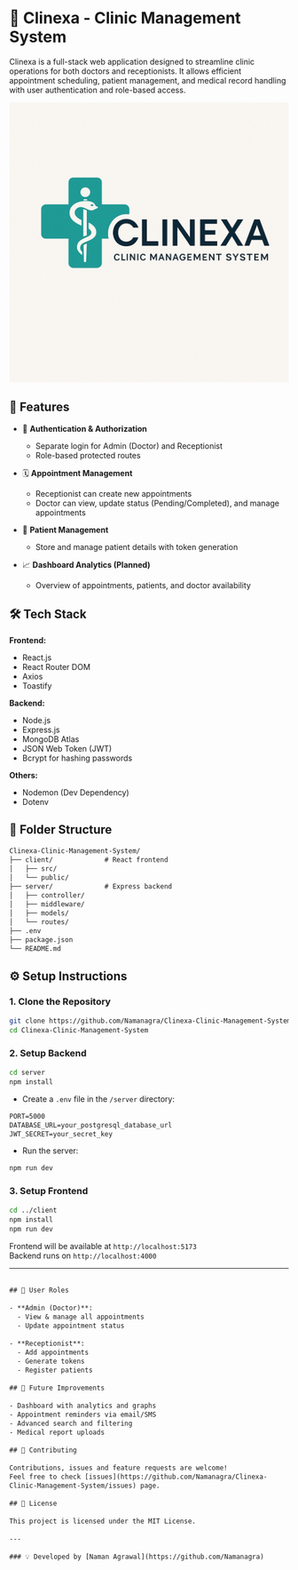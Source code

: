 # 🏥 Clinexa - Clinic Management System

Clinexa is a full-stack web application designed to streamline clinic operations for both doctors and receptionists. It allows efficient appointment scheduling, patient management, and medical record handling with user authentication and role-based access.

![Clinexa Logo](./Frontend//public/logo.png) <!-- Add path or remove if not applicable -->

## 🚀 Features

- 🔐 **Authentication & Authorization**
  - Separate login for Admin (Doctor) and Receptionist
  - Role-based protected routes

- 🗓️ **Appointment Management**
  - Receptionist can create new appointments
  - Doctor can view, update status (Pending/Completed), and manage appointments

- 👤 **Patient Management**
  - Store and manage patient details with token generation

- 📈 **Dashboard Analytics (Planned)**
  - Overview of appointments, patients, and doctor availability

## 🛠️ Tech Stack

**Frontend:**
- React.js
- React Router DOM
- Axios
- Toastify

**Backend:**
- Node.js
- Express.js
- MongoDB Atlas 
- JSON Web Token (JWT)
- Bcrypt for hashing passwords

**Others:**
- Nodemon (Dev Dependency)
- Dotenv

## 📂 Folder Structure

```
Clinexa-Clinic-Management-System/
├── client/             # React frontend
│   ├── src/
│   └── public/
├── server/             # Express backend
│   ├── controller/
│   ├── middleware/
│   ├── models/
│   └── routes/
├── .env
├── package.json
└── README.md
```

## ⚙️ Setup Instructions

### 1. Clone the Repository

```bash
git clone https://github.com/Namanagra/Clinexa-Clinic-Management-System.git
cd Clinexa-Clinic-Management-System
```

### 2. Setup Backend

```bash
cd server
npm install
```

- Create a `.env` file in the `/server` directory:

```env
PORT=5000
DATABASE_URL=your_postgresql_database_url
JWT_SECRET=your_secret_key
```

- Run the server:

```bash
npm run dev
```

### 3. Setup Frontend

```bash
cd ../client
npm install
npm run dev
```

Frontend will be available at `http://localhost:5173`  
Backend runs on `http://localhost:4000`

---

```

## 👥 User Roles

- **Admin (Doctor)**:
  - View & manage all appointments
  - Update appointment status

- **Receptionist**:
  - Add appointments
  - Generate tokens
  - Register patients

## 📌 Future Improvements

- Dashboard with analytics and graphs
- Appointment reminders via email/SMS
- Advanced search and filtering
- Medical report uploads

## 🤝 Contributing

Contributions, issues and feature requests are welcome!  
Feel free to check [issues](https://github.com/Namanagra/Clinexa-Clinic-Management-System/issues) page.

## 📜 License

This project is licensed under the MIT License.

---

### 💡 Developed by [Naman Agrawal](https://github.com/Namanagra)